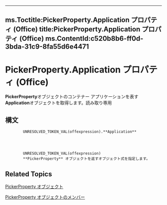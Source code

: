 

---
ms.Toctitle:PickerProperty.Application プロパティ (Office)
title:PickerProperty.Application プロパティ (Office)
ms.ContentId:c520b8b6-ff0d-3bda-31c9-8fa55d6e4471
---
# PickerProperty.Application プロパティ (Office)




**PickerProperty**オブジェクトのコンテナー アプリケーションを表す**Application**オブジェクトを取得します。読み取り専用

## 構文

            UNRESOLVED_TOKEN_VAL(offexpression).**Application**




            UNRESOLVED_TOKEN_VAL(offexpression)
            **PickerProperty** オブジェクトを返すオブジェクト式を指定します。



## Related Topics

[PickerProperty オブジェクト](fd3702fe-bf03-f22c-78c2-ac6c47a1d028.md)

[PickerProperty オブジェクトのメンバー](0896b930-e732-832c-ff09-8a283628524c.md)





